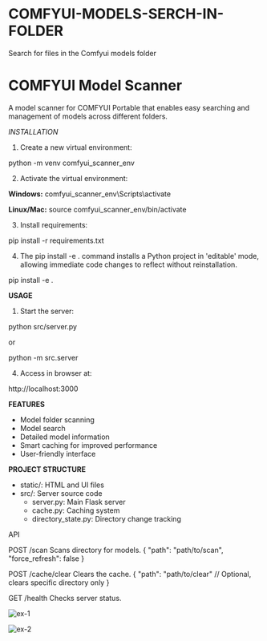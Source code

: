 # COMFYUI-MODELS-SERCH-IN-FOLDER
Search for files in the Comfyui models folder

# COMFYUI Model Scanner
A model scanner for COMFYUI Portable that enables easy searching and management of models across different folders.

*INSTALLATION*
1. Create a new virtual environment:

python -m venv comfyui_scanner_env

2. Activate the virtual environment:

**Windows:**
comfyui_scanner_env\Scripts\activate

**Linux/Mac:**
source comfyui_scanner_env/bin/activate

3. Install requirements:

pip install -r requirements.txt

4. The pip install -e . command installs a Python project in 'editable' mode, allowing immediate code changes to reflect without reinstallation.
   
pip install -e .

**USAGE**
1. Start the server:
 
python src/server.py

or

python -m src.server


4. Access in browser at:
   
http://localhost:3000


**FEATURES**
- Model folder scanning
- Model search
- Detailed model information
- Smart caching for improved performance  
- User-friendly interface

**PROJECT STRUCTURE**
- static/: HTML and UI files
- src/: Server source code
  - server.py: Main Flask server
  - cache.py: Caching system
  - directory_state.py: Directory change tracking

API

POST /scan
Scans directory for models.
{
  "path": "path/to/scan",
  "force_refresh": false
}

POST /cache/clear
Clears the cache.
{
  "path": "path/to/clear"  // Optional, clears specific directory only
}

GET /health
Checks server status.

![ex-1](https://raw.githubusercontent.com/lior007/COMFYUI-MODELS-SERCH-IN-FOLDER/main/ex-1.png)

![ex-2](https://raw.githubusercontent.com/lior007/COMFYUI-MODELS-SERCH-IN-FOLDER/main/ex-2.png)
